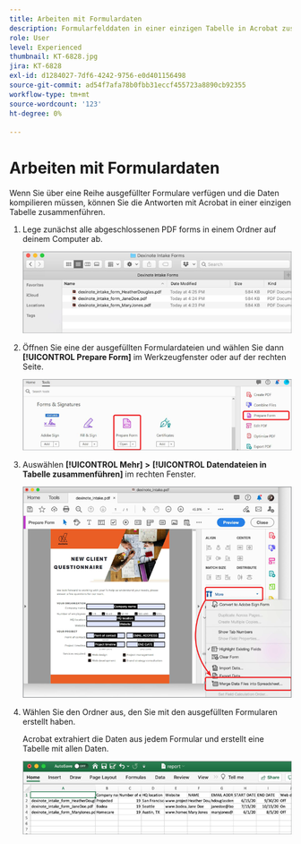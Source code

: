 ```yaml
---
title: Arbeiten mit Formulardaten
description: Formularfelddaten in einer einzigen Tabelle in Acrobat zusammenführen
role: User
level: Experienced
thumbnail: KT-6828.jpg
jira: KT-6828
exl-id: d1284027-7df6-4242-9756-e0d401156498
source-git-commit: ad54f7afa78b0fbb31eccf455723a8890cb92355
workflow-type: tm+mt
source-wordcount: '123'
ht-degree: 0%

---
```


# Arbeiten mit Formulardaten

Wenn Sie über eine Reihe ausgefüllter Formulare verfügen und die Daten kompilieren müssen, können Sie die Antworten mit Acrobat in einer einzigen Tabelle zusammenführen.

1. Lege zunächst alle abgeschlossenen PDF forms in einem Ordner auf deinem Computer ab.

   ![Formulardaten - Schritt 1](../assets/FormData_1.png)

1. Öffnen Sie eine der ausgefüllten Formulardateien und wählen Sie dann **[!UICONTROL Prepare Form]** im Werkzeugfenster oder auf der rechten Seite.

   ![Formulardaten Schritt 2](../assets/FormData_2.png)

1. Auswählen **[!UICONTROL Mehr]** **>** **[!UICONTROL Datendateien in Tabelle zusammenführen]** im rechten Fenster.

   ![Formulardaten Schritt 3](../assets/FormData_3.png)

1. Wählen Sie den Ordner aus, den Sie mit den ausgefüllten Formularen erstellt haben.

   Acrobat extrahiert die Daten aus jedem Formular und erstellt eine Tabelle mit allen Daten.

   ![Formulardatenschritt 4](../assets/FormData_4.png)
